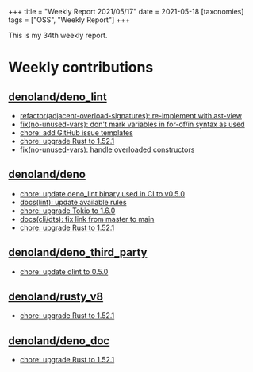 +++
title = "Weekly Report 2021/05/17"
date = 2021-05-18
[taxonomies]
tags = ["OSS", "Weekly Report"]
+++

This is my 34th weekly report.

<!-- more -->

# Weekly contributions

## [denoland/deno_lint](https://github.com/denoland/deno_lint)

- [refactor(adjacent-overload-signatures): re-implement with ast-view](https://github.com/denoland/deno_lint/pull/700)
- [fix(no-unused-vars): don't mark variables in for-of/in syntax as used](https://github.com/denoland/deno_lint/pull/698)
- [chore: add GitHub issue templates](https://github.com/denoland/deno_lint/pull/696)
- [chore: upgrade Rust to 1.52.1](https://github.com/denoland/deno_lint/pull/693)
- [fix(no-unused-vars): handle overloaded constructors](https://github.com/denoland/deno_lint/pull/692)

## [denoland/deno](https://github.com/denoland/deno)

- [chore: update deno_lint binary used in CI to v0.5.0](https://github.com/denoland/deno/pull/10652)
- [docs(lint): update available rules](https://github.com/denoland/deno/pull/10638)
- [chore: upgrade Tokio to 1.6.0](https://github.com/denoland/deno/pull/10637)
- [docs(cli/dts): fix link from master to main](https://github.com/denoland/deno/pull/10633)
- [chore: upgrade Rust to 1.52.1](https://github.com/denoland/deno/pull/10583)

## [denoland/deno_third_party](https://github.com/denoland/deno_third_party)

- [chore: update dlint to 0.5.0](https://github.com/denoland/deno_third_party/pull/90)

## [denoland/rusty_v8](https://github.com/denoland/rusty_v8)

- [chore: upgrade Rust to 1.52.1](https://github.com/denoland/rusty_v8/pull/689)

## [denoland/deno_doc](https://github.com/denoland/deno_doc)

- [chore: upgrade Rust to 1.52.1](https://github.com/denoland/deno_doc/pull/101)



